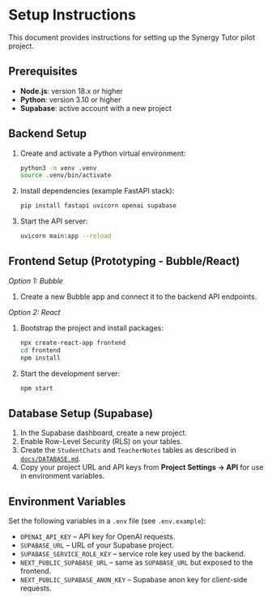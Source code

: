 # Setup Instructions

This document provides instructions for setting up the Synergy Tutor pilot project.

## Prerequisites

*   **Node.js**: version 18.x or higher
*   **Python**: version 3.10 or higher
*   **Supabase**: active account with a new project

## Backend Setup

1. Create and activate a Python virtual environment:
   ```bash
   python3 -m venv .venv
   source .venv/bin/activate
   ```
2. Install dependencies (example FastAPI stack):
   ```bash
   pip install fastapi uvicorn openai supabase
   ```
3. Start the API server:
   ```bash
   uvicorn main:app --reload
   ```

## Frontend Setup (Prototyping - Bubble/React)

*Option 1: Bubble*

1. Create a new Bubble app and connect it to the backend API endpoints.

*Option 2: React*

1. Bootstrap the project and install packages:
   ```bash
   npx create-react-app frontend
   cd frontend
   npm install
   ```
2. Start the development server:
   ```bash
   npm start
   ```

## Database Setup (Supabase)

1. In the Supabase dashboard, create a new project.
2. Enable Row-Level Security (RLS) on your tables.
3. Create the `StudentChats` and `TeacherNotes` tables as described in
   [`docs/DATABASE.md`](DATABASE.md).
4. Copy your project URL and API keys from **Project Settings → API** for use in
   environment variables.

## Environment Variables

Set the following variables in a `.env` file (see `.env.example`):

* `OPENAI_API_KEY` – API key for OpenAI requests.
* `SUPABASE_URL` – URL of your Supabase project.
* `SUPABASE_SERVICE_ROLE_KEY` – service role key used by the backend.
* `NEXT_PUBLIC_SUPABASE_URL` – same as `SUPABASE_URL` but exposed to the
  frontend.
* `NEXT_PUBLIC_SUPABASE_ANON_KEY` – Supabase anon key for client-side requests.

